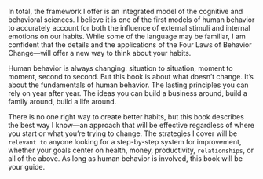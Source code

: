 In total, the framework I offer is an integrated model of the
cognitive and behavioral sciences. I believe it is one of the first models
of human behavior to accurately account for both the influence of
external stimuli and internal emotions on our habits. While some of 
the language may be familiar, I am confident that the details and the 
applications of the Four Laws of Behavior Change—will offer a new 
way to think about your habits. 

Human behavior is always changing: situation to situation, moment
to moment, second to second. But this book is about what doesn’t
change. It’s about the fundamentals of human behavior. The lasting
principles you can rely on year after year. The ideas you can build a
business around, build a family around, build a life around.

There is no one right way to create better habits, but this book
describes the best way I know—an approach that will be effective
regardless of where you start or what you’re trying to change. The
strategies I cover will be `relevant to` anyone looking for a step-by-step
system for improvement, whether your goals center on health, money,
productivity, `relationships`, or all of the above. As long as human
behavior is involved, this book will be your guide.